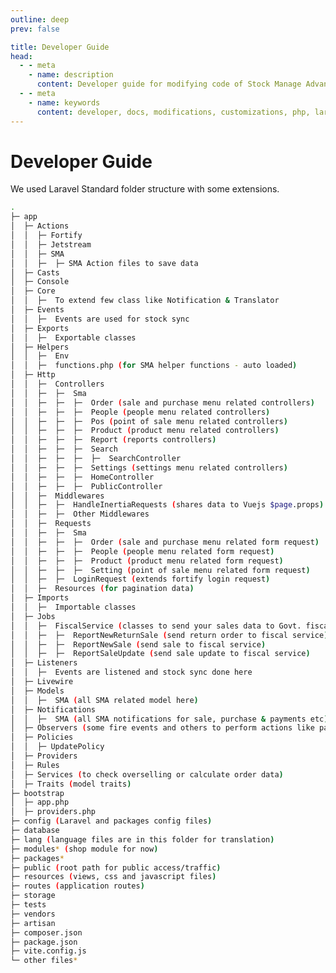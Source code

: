 ```yaml
---
outline: deep
prev: false

title: Developer Guide
head:
  - - meta
    - name: description
      content: Developer guide for modifying code of Stock Manage Advance
  - - meta
    - name: keywords
      content: developer, docs, modifications, customizations, php, laravel, vuejs, inertia, tecdiay
---
```


# Developer Guide

We used Laravel Standard folder structure with some extensions.

```sh
.
├─ app
│  ├─ Actions
│  │  ├─ Fortify
│  │  ├─ Jetstream
│  │  ├─ SMA
│  │  ├─  ├─ SMA Action files to save data
│  ├─ Casts
│  ├─ Console
│  ├─ Core
│  │  ├─  To extend few class like Notification & Translator
│  ├─ Events
│  │  ├─  Events are used for stock sync
│  ├─ Exports
│  │  ├─  Exportable classes
│  ├─ Helpers
│  │  ├─  Env
│  │  ├─  functions.php (for SMA helper functions - auto loaded)
│  ├─ Http
│  │  ├─  Controllers
│  │  ├─  ├─  Sma
│  │  ├─  ├─  ├─  Order (sale and purchase menu related controllers)
│  │  ├─  ├─  ├─  People (people menu related controllers)
│  │  ├─  ├─  ├─  Pos (point of sale menu related controllers)
│  │  ├─  ├─  ├─  Product (product menu related controllers)
│  │  ├─  ├─  ├─  Report (reports controllers)
│  │  ├─  ├─  ├─  Search
│  │  ├─  ├─  ├─  ├─  SearchController
│  │  ├─  ├─  ├─  Settings (settings menu related controllers)
│  │  ├─  ├─  ├─  HomeController
│  │  ├─  ├─  ├─  PublicController
│  │  ├─  Middlewares
│  │  ├─  ├─  HandleInertiaRequests (shares data to Vuejs $page.props)
│  │  ├─  ├─  Other Middlewares
│  │  ├─  Requests
│  │  ├─  ├─  Sma
│  │  ├─  ├─  ├─  Order (sale and purchase menu related form request)
│  │  ├─  ├─  ├─  People (people menu related form request)
│  │  ├─  ├─  ├─  Product (product menu related form request)
│  │  ├─  ├─  ├─  Setting (point of sale menu related form request)
│  │  ├─  ├─  LoginRequest (extends fortify login request)
│  │  ├─  Resources (for pagination data)
│  ├─ Imports
│  │  ├─  Importable classes
│  ├─ Jobs
│  │  ├─  FiscalService (classes to send your sales data to Govt. fiscal service)
│  │  ├─  ├─  ReportNewReturnSale (send return order to fiscal service)
│  │  ├─  ├─  ReportNewSale (send sale to fiscal service)
│  │  ├─  ├─  ReportSaleUpdate (send sale update to fiscal service)
│  ├─ Listeners
│  │  ├─  Events are listened and stock sync done here
│  ├─ Livewire
│  ├─ Models
│  │  ├─  SMA (all SMA related model here)
│  ├─ Notifications
│  │  ├─  SMA (all SMA notifications for sale, purchase & payments etc)
│  ├─ Observers (some fire events and others to perform actions like payment sync etc)
│  ├─ Policies
│  │  ├─ UpdatePolicy
│  ├─ Providers
│  ├─ Rules
│  ├─ Services (to check overselling or calculate order data)
│  ├─ Traits (model traits)
├─ bootstrap
│  ├─ app.php
│  ├─ providers.php
├─ config (Laravel and packages config files)
├─ database
├─ lang (language files are in this folder for translation)
├─ modules* (shop module for now)
├─ packages*
├─ public (root path for public access/traffic)
├─ resources (views, css and javascript files)
├─ routes (application routes)
├─ storage
├─ tests
├─ vendors
├─ artisan
├─ composer.json
├─ package.json
├─ vite.config.js
└─ other files*
```

<div class="file-tree">
<FileTree :items='[
  {
    "label": "app",
    "children": [
      {
        "label": "Actions",
        "children": [
          {
            "label": "Sma",
            "children": [{ "label": "SaveAdjustment.php", "icon": "php" }]
          }
        ]
      },
      {
        "label": "Casts",
        "children": [
          { "label": "AppDate.php", "icon": "php" },
          { "label": "ProductStoreTaxes.php", "icon": "php" }
        ]
      },
      { "label": "Console", "icon": "folder" },
      {
        "label": "Core",
        "children": [
          { "label": "Notifiable.php", "icon": "php" },
          { "label": "Router.php", "icon": "php" },
          { "label": "Translator.php", "icon": "php" }
        ]
      },
      {
        "label": "Events",
        "children": [
          { "label": "AdjustmentEvent.php", "icon": "php" },
          { "label": "AttachmentEvent.php", "icon": "php" },
          { "label": "PurchaseEvent.php", "icon": "php" },
          { "label": "ReturnOrderEvent.php", "icon": "php" },
          { "label": "SaleEvent.php", "icon": "php" },
          { "label": "TransferEvent.php", "icon": "php" }
        ]
      },
      {
        "label": "Exports",
        "children": [
          { "label": "BrandExport.php", "icon": "php" },
          { "label": "CategoryExport.php", "icon": "php" },
          { "label": "ComboProductExport.php", "icon": "php" },
          { "label": "CustomerExport.php", "icon": "php" },
          { "label": "ProductExport.php", "icon": "php" },
          { "label": "ProductsExport.php", "icon": "php" },
          { "label": "ProductTaxExport.php", "icon": "php" },
          { "label": "ProductVariationExport.php", "icon": "php" },
          { "label": "StockCountExport.php", "icon": "php" },
          { "label": "SupplierExport.php", "icon": "php" }
        ]
      },
      {
        "label": "Helpers",
        "children": [
          { "label": "Env.php", "icon": "php" },
          { "label": "functions.php", "icon": "php" }
        ]
      },
      {
        "label": "Http",
        "children": [
          {
            "label": "Controllers",
            "children": [
              {
                "label": "Sma",
                "children": [
                  {
                    "label": "Order",
                    "children": [
                      { "label": "DeliveryController.php", "icon": "php" },
                      { "label": "EmailController.php", "icon": "php" },
                      { "label": "ExpenseController.php", "icon": "php" },
                      { "label": "GiftCardController.php", "icon": "php" },
                      { "label": "PaymentController.php", "icon": "php" },
                      { "label": "PurchaseController.php", "icon": "php" },
                      { "label": "QuotationController.php", "icon": "php" },
                      { "label": "ReturnOrderController.php", "icon": "php" },
                      { "label": "SaleController.php", "icon": "php" }
                    ]
                  },
                  {
                    "label": "People",
                    "children": [
                      { "label": "AddressController.php", "icon": "php" },
                      { "label": "CustomerController.php", "icon": "php" },
                      { "label": "CustomerGroupController.php", "icon": "php" },
                      { "label": "CustomerPortController.php", "icon": "php" },
                      { "label": "PriceGroupController.php", "icon": "php" },
                      { "label": "RoleController.php", "icon": "php" },
                      { "label": "SupplierController.php", "icon": "php" },
                      { "label": "SupplierPortController.php", "icon": "php" },
                      { "label": "UserController.php", "icon": "php" }
                    ]
                  },
                  {
                    "label": "Pos",
                    "children": [
                      { "label": "OrderController.php", "icon": "php" },
                      { "label": "PosController.php", "icon": "php" },
                      { "label": "PosRegisterController.php", "icon": "php" },
                      { "label": "RegisterController.php", "icon": "php" },
                      {
                        "label": "RegisterReportController.php",
                        "icon": "php"
                      },
                      { "label": "SettingController.php", "icon": "php" }
                    ]
                  },
                  {
                    "label": "Product",
                    "children": [
                      { "label": "AdjustmentController.php", "icon": "php" },
                      { "label": "BrandController.php", "icon": "php" },
                      { "label": "BrandPortController.php", "icon": "php" },
                      { "label": "CategoryController.php", "icon": "php" },
                      { "label": "CategoryPortController.php", "icon": "php" },
                      { "label": "EmailController.php", "icon": "php" },
                      { "label": "LabelController.php", "icon": "php" },
                      { "label": "ProductController.php", "icon": "php" },
                      { "label": "ProductPortController.php", "icon": "php" },
                      { "label": "PromotionController.php", "icon": "php" },
                      { "label": "StockCountController.php", "icon": "php" },
                      { "label": "StockTrackController.php", "icon": "php" },
                      { "label": "TransferController.php", "icon": "php" },
                      { "label": "UnitController.php", "icon": "php" }
                    ]
                  },
                  {
                    "label": "Report",
                    "children": [
                      { "label": "AdjustmentController.php", "icon": "php" },
                      { "label": "BrandController.php", "icon": "php" },
                      { "label": "CategoryController.php", "icon": "php" },
                      { "label": "CustomerController.php", "icon": "php" },
                      { "label": "ExpenseController.php", "icon": "php" },
                      { "label": "PaymentController.php", "icon": "php" },
                      { "label": "ProductController.php", "icon": "php" },
                      { "label": "PurchaseController.php", "icon": "php" },
                      { "label": "ReturnOrderController.php", "icon": "php" },
                      { "label": "SaleController.php", "icon": "php" },
                      { "label": "StaffController.php", "icon": "php" },
                      { "label": "SupplierController.php", "icon": "php" },
                      { "label": "TransferController.php", "icon": "php" }
                    ]
                  },
                  {
                    "label": "Search",
                    "children": [
                      { "label": "SearchController.php", "icon": "php" }
                    ]
                  },
                  {
                    "label": "Setting",
                    "children": [
                      { "label": "AccountController.php", "icon": "php" },
                      { "label": "CustomFieldController.php", "icon": "php" },
                      { "label": "MailController.php", "icon": "php" },
                      { "label": "PaymentController.php", "icon": "php" },
                      { "label": "RegisterController.php", "icon": "php" },
                      { "label": "ScaleBarcodeController.php", "icon": "php" },
                      { "label": "SettingController.php", "icon": "php" },
                      { "label": "StoreController.php", "icon": "php" },
                      { "label": "TaxController.php", "icon": "php" }
                    ]
                  },
                  { "label": "AjaxController.php", "icon": "php" },
                  { "label": "AttachmentController.php", "icon": "php" },
                  { "label": "HomeController.php", "icon": "php" },
                  { "label": "PublicController.php", "icon": "php" }
                ]
              },
              { "label": "Controller.php", "icon": "php" }
            ]
          },
          {
            "label": "Middlewares",
            "children": [
              { "label": "HandleInertiaRequests.php", "icon": "php" },
              { "label": "Language.php", "icon": "php" },
              { "label": "OpenRegister.php", "icon": "php" },
              { "label": "SelectStore.php", "icon": "php" }
            ]
          },
          {
            "label": "Requests",
            "children": [
              {
                "label": "Sma",
                "children": [
                  {
                    "label": "Order",
                    "children": [
                      { "label": "DeliveryRequest.php", "icon": "php" },
                      { "label": "ExpenseRequest.php", "icon": "php" },
                      { "label": "GiftCardRequest.php", "icon": "php" },
                      { "label": "PaymentRequest.php", "icon": "php" },
                      { "label": "PurchaseRequest.php", "icon": "php" },
                      { "label": "QuotationRequest.php", "icon": "php" },
                      { "label": "ReturnOrderRequest.php", "icon": "php" },
                      { "label": "SaleRequest.php", "icon": "php" }
                    ]
                  },
                  {
                    "label": "People",
                    "children": [
                      { "label": "AddressRequest.php", "icon": "php" },
                      { "label": "CustomerGroupRequest.php", "icon": "php" },
                      { "label": "CustomerRequest.php", "icon": "php" },
                      { "label": "PriceGroupRequest.php", "icon": "php" },
                      { "label": "RoleRequest.php", "icon": "php" },
                      { "label": "SupplierRequest.php", "icon": "php" },
                      { "label": "UserRequest.php", "icon": "php" }
                    ]
                  },
                  {
                    "label": "Product",
                    "children": [
                      { "label": "AdjustmentRequest.php", "icon": "php" },
                      { "label": "BrandRequest.php", "icon": "php" },
                      { "label": "CategoryRequest.php", "icon": "php" },
                      { "label": "ProductRequest.php", "icon": "php" },
                      { "label": "PromotionRequest.php", "icon": "php" },
                      { "label": "StockCountRequest.php", "icon": "php" },
                      { "label": "TransferRequest.php", "icon": "php" },
                      { "label": "UnitRequest.php", "icon": "php" }
                    ]
                  },
                  {
                    "label": "Setting",
                    "children": [
                      { "label": "AccountRequest.php", "icon": "php" },
                      { "label": "CustomFieldRequest.php", "icon": "php" },
                      { "label": "StoreRequest.php", "icon": "php" },
                      { "label": "TaxRequest.php", "icon": "php" }
                    ]
                  }
                ]
              },
              { "label": "LoginRequest.php", "icon": "php" }
            ]
          },
          {
            "label": "Resources",
            "children": [
              { "label": "Collection.php", "icon": "php" },
              { "label": "Resource.php", "icon": "php" }
            ]
          }
        ]
      },
      {
        "label": "Imports",
        "children": [
          { "label": "BrandImport.php", "icon": "php" },
          { "label": "CategoryImport.php", "icon": "php" },
          { "label": "ComboProductImport.php", "icon": "php" },
          { "label": "ComboProductRowImport.php", "icon": "php" },
          { "label": "CustomerImport.php", "icon": "php" },
          { "label": "ProductImport.php", "icon": "php" },
          { "label": "ProductsImport.php", "icon": "php" },
          { "label": "ProductTaxImport.php", "icon": "php" },
          { "label": "ProductVariationImport.php", "icon": "php" },
          { "label": "StockCountImport.php", "icon": "php" },
          { "label": "SupplierImport.php", "icon": "php" }
        ]
      },
      {
        "label": "Jobs",
        "children": [
          {
            "label": "FiscalService",
            "children": [
              { "label": "ReportNewReturnSale.php", "icon": "php" },
              { "label": "ReportNewSale.php", "icon": "php" },
              { "label": "ReportSaleUpdate.php", "icon": "php" }
            ]
          },
          {
            "label": "Sma",
            "children": [{ "label": "AdjustStoreStock.php", "icon": "php" }]
          }
        ]
      },
      {
        "label": "Listeners",
        "children": [
          { "label": "AdjustmentEventListener.php", "icon": "php" },
          { "label": "AttachmentEventListener.php", "icon": "php" },
          { "label": "PurchaseEventListener.php", "icon": "php" },
          { "label": "ReturnOrderEventListener.php", "icon": "php" },
          { "label": "SaleEventListener.php", "icon": "php" },
          { "label": "TransferEventListener.php", "icon": "php" }
        ]
      },
      {
        "label": "Models",
        "children": [
          {
            "label": "Scopes",
            "children": [{ "label": "OfStore.php", "icon": "php" }]
          },
          {
            "label": "Sma",
            "children": [
              {
                "label": "Order",
                "children": [
                  { "label": "AwardPoint.php", "icon": "php" },
                  { "label": "Delivery.php", "icon": "php" },
                  { "label": "Expense.php", "icon": "php" },
                  { "label": "GiftCard.php", "icon": "php" },
                  { "label": "ItemVariation.php", "icon": "php" },
                  { "label": "Payment.php", "icon": "php" },
                  { "label": "Purchase.php", "icon": "php" },
                  { "label": "PurchaseItem.php", "icon": "php" },
                  { "label": "Quotation.php", "icon": "php" },
                  { "label": "QuotationItem.php", "icon": "php" },
                  { "label": "ReturnOrder.php", "icon": "php" },
                  { "label": "ReturnOrderItem.php", "icon": "php" },
                  { "label": "Sale.php", "icon": "php" },
                  { "label": "SaleItem.php", "icon": "php" }
                ]
              },
              {
                "label": "People",
                "children": [
                  { "label": "Address.php", "icon": "php" },
                  { "label": "Customer.php", "icon": "php" },
                  { "label": "CustomerGroup.php", "icon": "php" },
                  { "label": "PriceGroup.php", "icon": "php" },
                  { "label": "Supplier.php", "icon": "php" },
                  { "label": "User.php", "icon": "php" }
                ]
              },
              {
                "label": "Pos",
                "children": [
                  { "label": "Order.php", "icon": "php" },
                  { "label": "Printer.php", "icon": "php" },
                  { "label": "Register.php", "icon": "php" }
                ]
              },
              {
                "label": "Product",
                "children": [
                  { "label": "Adjustment.php", "icon": "php" },
                  { "label": "AdjustmentItem.php", "icon": "php" },
                  { "label": "Brand.php", "icon": "php" },
                  { "label": "Category.php", "icon": "php" },
                  { "label": "Product.php", "icon": "php" },
                  { "label": "ProductStore.php", "icon": "php" },
                  { "label": "Promotion.php", "icon": "php" },
                  { "label": "Serial.php", "icon": "php" },
                  { "label": "Stock.php", "icon": "php" },
                  { "label": "StockCount.php", "icon": "php" },
                  { "label": "StockCountItem.php", "icon": "php" },
                  { "label": "Track.php", "icon": "php" },
                  { "label": "Transfer.php", "icon": "php" },
                  { "label": "TransferItem.php", "icon": "php" },
                  { "label": "Unit.php", "icon": "php" },
                  { "label": "UnitPrice.php", "icon": "php" },
                  { "label": "Variation.php", "icon": "php" }
                ]
              },
              {
                "label": "Setting",
                "children": [
                  { "label": "Account.php", "icon": "php" },
                  { "label": "CustomField.php", "icon": "php" },
                  { "label": "Store.php", "icon": "php" },
                  { "label": "Tax.php", "icon": "php" }
                ]
              }
            ]
          },
          { "label": "Company.php", "icon": "php" },
          { "label": "Country.php", "icon": "php" },
          { "label": "Model.php", "icon": "php" },
          { "label": "Permission.php", "icon": "php" },
          { "label": "Role.php", "icon": "php" },
          { "label": "Setting.php", "icon": "php" },
          { "label": "State.php", "icon": "php" },
          { "label": "Timezone.php", "icon": "php" },
          { "label": "User.php", "icon": "php" }
        ]
      },
      {
        "label": "Notifications",
        "children": [
          {
            "label": "Sma",
            "children": [
              {
                "label": "Order",
                "children": [
                  { "label": "PaymentNotification.php", "icon": "php" },
                  { "label": "PurchaseNotification.php", "icon": "php" },
                  { "label": "QuotationNotification.php", "icon": "php" },
                  { "label": "ReturnOrderNotification.php", "icon": "php" },
                  { "label": "SaleNotification.php", "icon": "php" }
                ]
              },
              {
                "label": "Product",
                "children": [
                  { "label": "TransferNotification.php", "icon": "php" }
                ]
              }
            ]
          }
        ]
      },
      {
        "label": "Notifications",
        "children": [
          { "label": "AdjustmentObserver.php", "icon": "php" },
          { "label": "ExpenseObserver.php", "icon": "php" },
          { "label": "PaymentObserver.php", "icon": "php" },
          { "label": "ProductObserver.php", "icon": "php" },
          { "label": "PurchaseObserver.php", "icon": "php" },
          { "label": "ReturnORderObserver.php", "icon": "php" },
          { "label": "SaleObserver.php", "icon": "php" },
          { "label": "TransferObserver.php", "icon": "php" },
          { "label": "VariationObserver.php", "icon": "php" }
        ]
      },
      {
        "label": "Policies",
        "children": [{ "label": "UpdatePolicy.php", "icon": "php" }]
      },
      {
        "label": "Providers",
        "children": [
          { "label": "AppServiceProvider.php", "icon": "php" },
          { "label": "FortifyServiceProvider.php", "icon": "php" },
          { "label": "JetstreamServiceProvider.php", "icon": "php" }
        ]
      },
      {
        "label": "Rules",
        "children": [
          { "label": "AddressState.php", "icon": "php" },
          { "label": "ExtraAttributes.php", "icon": "php" },
          { "label": "LocaleLength.php", "icon": "php" },
          { "label": "PhoneNumber.php", "icon": "php" },
          { "label": "ProductVariation.php", "icon": "php" },
          { "label": "Recaptcha.php", "icon": "php" },
          { "label": "Turnstile.php", "icon": "php" }
        ]
      },
      {
        "label": "Services",
        "children": [
          { "label": "CheckOverSelling.php", "icon": "php" },
          { "label": "OrderCalculator.php", "icon": "php" },
          { "label": "OrderItemCalculator.php", "icon": "php" }
        ]
      },
      {
        "label": "Traits",
        "children": [
          { "label": "Authorizable.php", "icon": "php" },
          { "label": "GroupPrice.php", "icon": "php" },
          { "label": "HasAttachments.php", "icon": "php" },
          { "label": "HasAwardPoints.php", "icon": "php" },
          { "label": "HasPromotions.php", "icon": "php" },
          { "label": "HasSchemalessAttributes.php", "icon": "php" },
          { "label": "HasStock.php", "icon": "php" },
          { "label": "HasTaxes.php", "icon": "php" },
          { "label": "HidePrivateAttributes.php", "icon": "php" },
          { "label": "Impersonate.php", "icon": "php" },
          { "label": "LogActivity.php", "icon": "php" },
          { "label": "Paginatable.php", "icon": "php" },
          { "label": "SyncHasMany.php", "icon": "php" },
          { "label": "Trackable.php", "icon": "php" }
        ]
      }
    ]
  },
  {
    "label": "bootstrap",
    "children": [
      { "label": "app.php", "icon": "php" },
      { "label": "providers.php", "icon": "php" }
    ]
  },
  { "label": "config", "icon": "folder" },
  {
    "label": "database",
    "children": [
      { "label": "factories", "icon": "folder" },
      { "label": "migrations", "icon": "folder" },
      { "label": "seeders", "icon": "folder" }
    ]
  },
  {
    "label": "lang",
    "children": [
      { "label": "en", "icon": "folder" },
      { "label": "en.json", "icon": "folder" },
      { "label": "languages.json", "icon": "folder" }
    ]
  },
  { "label": "modules", "icon": "folder" },
  { "label": "packages", "icon": "folder" },
  { "label": "public", "icon": "folder" },
  {
    "label": "resources",
    "children": [
      { "label": "css", "children": [{ "label": "app.css", "icon": "css" }] },
      {
        "label": "js",
        "children": [
          { "label": "Components", "icon": "folder" },
          { "label": "Core", "icon": "folder" },
          { "label": "Layouts", "icon": "folder" },
          { "label": "Pages", "icon": "folder" },
          { "label": "app.js", "icon": "js" },
          { "label": "ssr.js", "icon": "js" }
        ]
      },
      {
        "label": "views",
        "children": [{ "label": "app.blade.php", "icon": "php" }]
      }
    ]
  },
  {
    "label": "routes",
    "children": [
      {
        "label": "groups",
        "children": [
          { "label": "pos.php", "icon": "php" },
          { "label": "public.php", "icon": "php" },
          { "label": "report.php", "icon": "php" },
          { "label": "search.php", "icon": "php" },
          { "label": "settings.php", "icon": "php" },
          { "label": "sma.php", "icon": "php" }
        ]
      },
      { "label": "api.php", "icon": "php" },
      { "label": "console.php", "icon": "php" },
      { "label": "web.php", "icon": "php" }
    ]
  },
  {
    "label": "storage",
    "children": [
      {
        "label": "app",
        "children": [
          { "label": "public", "icon": "folder" },
          { "label": "private", "icon": "folder" }
        ]
      },
      { "label": "framework", "icon": "folder" },
      { "label": "logs", "icon": "folder" }
    ]
  },
  { "label": "tests", "icon": "folder" },
  { "label": "vendor", "icon": "folder" },
  { "label": ".env" },
  { "label": ".gitignore" },
  { "label": "artisan" },
  { "label": "composer.json" },
  { "label": "package.json" },
  { "label": "vite.config.js" }
]' />

</div>
